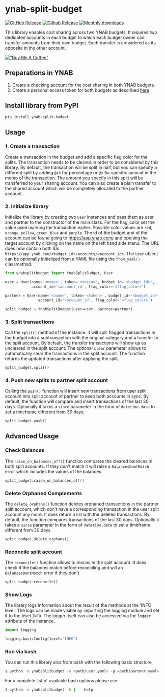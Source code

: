 # ynab-split-budget

[![GitHub Release](https://img.shields.io/github/release/dnbasta/ynab-split-budget?style=flat)]() 
[![Github Release](https://img.shields.io/maintenance/yes/2100)]()
[![Monthly downloads](https://img.shields.io/pypi/dm/ynab-split-budget)]()

This library enables cost sharing across two YNAB budgets. It requires two dedicated accounts in each budget to which
each budget owner can transfer amounts from their own budget. Each transfer is considered as its opposite in the other 
account.

[!["Buy Me A Coffee"](https://www.buymeacoffee.com/assets/img/custom_images/orange_img.png)](https://www.buymeacoffee.com/dnbasta)

## Preparations in YNAB
1. Create a checking account for the cost sharing in both YNAB budgets.
2. Create a personal access token for both budgets as described [here](https://api.ynab.com/)

## Install library from PyPI

```bash
pip install ynab-split-budget
```
## Usage
### 1. Create a transaction
Create a transaction in the budget and add a specific flag color for the splits. The 
transaction needs to be cleared in order to be considered by this library. By default, the transaction will be split 
in half, but you can specify a different split by adding `@x%` for percentage or `@x` for specific amount in the memo 
of the transaction. The amount you specify in this split will be transferred to your sharing account. You can also 
create a plain transfer to the shared account which will be completely allocated to the partner account.

### 2. Initialize library
Initialize the library by creating two `User` instances and pass them as user and partner to the constructor of the 
main class. For the flag_color set the value used marking the transaction earlier. Possible color values are `red`, 
`orange`, `yellow`, `green`, `blue` and `purple`. The id of the budget and of the account can be found going to 
https://app.ynab.com/ and opening the target account by clicking on the name on the left hand side menu. The URL does 
now contain both IDs `https://app.ynab.com/<budget_id>/accounts/<account_id>`. 
The `User` object can be optionally initialized from a YAML file using the `from_yaml()` classmethod.
```py
from ynabsplitbudget import YnabSplitBudget, User

user = User(name='<name>', token='<token>', budget_id='<budget_id>', 
            account_id='<account_id', flag_color='<flag_color>')

partner = User(name='<name>', token='<token>', budget_id='<budget_id>', 
               account_id='<account_id', flag_color='<flag_color>')

split_budget = YnabSplitBudget(user=user, partner=partner)
```
### 3. Split transactions
Call the `split()` method of the instance. It will split flagged transactions in the budget into a subtransaction with
the original category and a transfer to the split account. By default, the transfer transactions will show up as 
uncleared in the split account. The optional `clear` parameter allows to automatically clear the transactions in 
the split account. The function returns the updated transactions after applying the split.
```py
split_budget.split()
```

### 4. Push new splits to partner split account
Calling the `push()` function will insert new transactions from user split account into split account of partner to keep
both accounts in sync. By default, the function will compare and insert transactions of the last 30 days. Optionally it 
takes a `since` parameter in the form of `datetime.date` to set a timeframe different from 30 days. 

```py
split_budget.push()
```
## Advanced Usage
### Check Balances
The `raise_on_balances_off()` function compares the cleared balances in both split accounts. If they don't match it 
will raise a `BalancesDontMatch` error which includes the values of the balances.
```py
split_budget.raise_on_balances_off()
```
### Delete Orphaned Complements
The `delete_orphans()` function deletes orphaned transactions in the partner split account, which don't have a 
corresponding transaction in the user split account any more. It does return a list with the deleted transactions. 
By default, the function compares transactions of the last 30 days. Optionally it takes a `since` parameter in the 
form of `datetime.date` to set a timeframe different from 30 days.
```py
split_budget.delete_orphans()
```
### Reconcile split account
The `reconcile()` function allows to reconcile the split account. It does check if the balances match before reconciling
and will an `BalancesDontMatch` error if they don't.
```py 
split_budget.reconcile()
```

### Show Logs
The library logs information about the result of the methods at the 'INFO' level. The logs can be made visible by 
importing the logging module and set it to the level `INFO`. The logger itself can also be accessed via the `logger` 
attribute of the instance.
```py
import logging

logging.basicConfig(level='INFO')
```
### Run via bash
You can run this library also from bash with the following basic structure
```bash
$ python -m ynabsplitbudget -u <path/user.yaml> -p <path/partner.yaml> --split
```
For a complete list of available bash options please use
```bash
$ python -m ynabsplitbudget -h | -- help
```
